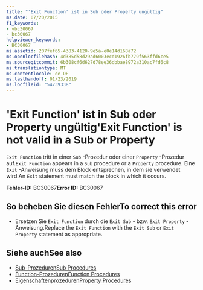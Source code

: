 ```yaml
---
title: "'Exit Function' ist in Sub oder Property ungültig"
ms.date: 07/20/2015
f1_keywords:
- vbc30067
- bc30067
helpviewer_keywords:
- BC30067
ms.assetid: 207fef65-4383-4120-9e5a-e0e14d168a72
ms.openlocfilehash: 4d385d58d29ad6003ecd1926fb779f563ffd6ce5
ms.sourcegitcommit: 6b308cf6d627d78ee36dbbae8972a310ac7fd6c8
ms.translationtype: MT
ms.contentlocale: de-DE
ms.lasthandoff: 01/23/2019
ms.locfileid: "54739338"
---
```

# <a name="exit-function-is-not-valid-in-a-sub-or-property"></a><span data-ttu-id="0ab0c-102">'Exit Function' ist in Sub oder Property ungültig</span><span class="sxs-lookup"><span data-stu-id="0ab0c-102">'Exit Function' is not valid in a Sub or Property</span></span>
<span data-ttu-id="0ab0c-103">`Exit Function` tritt in einer `Sub` -Prozedur oder einer `Property` -Prozedur auf.</span><span class="sxs-lookup"><span data-stu-id="0ab0c-103">`Exit Function` appears in a `Sub` procedure or a `Property` procedure.</span></span> <span data-ttu-id="0ab0c-104">Eine `Exit` -Anweisung muss dem Block entsprechen, in dem sie verwendet wird.</span><span class="sxs-lookup"><span data-stu-id="0ab0c-104">An `Exit` statement must match the block in which it occurs.</span></span>  
  
 <span data-ttu-id="0ab0c-105">**Fehler-ID:** BC30067</span><span class="sxs-lookup"><span data-stu-id="0ab0c-105">**Error ID:** BC30067</span></span>  
  
## <a name="to-correct-this-error"></a><span data-ttu-id="0ab0c-106">So beheben Sie diesen Fehler</span><span class="sxs-lookup"><span data-stu-id="0ab0c-106">To correct this error</span></span>  
  
-   <span data-ttu-id="0ab0c-107">Ersetzen Sie `Exit Function` durch die `Exit Sub` - bzw. `Exit Property` -Anweisung.</span><span class="sxs-lookup"><span data-stu-id="0ab0c-107">Replace the `Exit Function` with the `Exit Sub` or `Exit Property` statement as appropriate.</span></span>  
  
## <a name="see-also"></a><span data-ttu-id="0ab0c-108">Siehe auch</span><span class="sxs-lookup"><span data-stu-id="0ab0c-108">See also</span></span>
- [<span data-ttu-id="0ab0c-109">Sub-Prozeduren</span><span class="sxs-lookup"><span data-stu-id="0ab0c-109">Sub Procedures</span></span>](../../visual-basic/programming-guide/language-features/procedures/sub-procedures.md)
- [<span data-ttu-id="0ab0c-110">Function-Prozeduren</span><span class="sxs-lookup"><span data-stu-id="0ab0c-110">Function Procedures</span></span>](../../visual-basic/programming-guide/language-features/procedures/function-procedures.md)
- [<span data-ttu-id="0ab0c-111">Eigenschaftenprozeduren</span><span class="sxs-lookup"><span data-stu-id="0ab0c-111">Property Procedures</span></span>](../../visual-basic/programming-guide/language-features/procedures/property-procedures.md)
